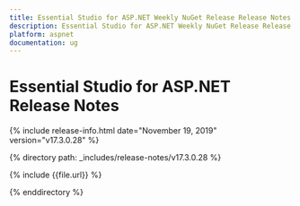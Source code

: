 ```yaml
---
title: Essential Studio for ASP.NET Weekly NuGet Release Release Notes  
description: Essential Studio for ASP.NET Weekly NuGet Release Release Notes  
platform: aspnet
documentation: ug
---
```


# Essential Studio for ASP.NET  Release Notes  

{% include release-info.html date="November 19, 2019"  version="v17.3.0.28" %} 


{% directory path: _includes/release-notes/v17.3.0.28 %}

{% include {{file.url}} %}

{% enddirectory %}